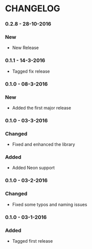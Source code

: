 # CHANGELOG

### 0.2.8 - 28-10-2016
### New
- New Release

### 0.1.1 - 14-3-2016
- Tagged fix release

### 0.1.0 - 08-3-2016

### New
- Added the first major release

### 0.1.0 - 03-3-2016

### Changed
- Fixed and enhanced the library

### Added
- Added Neon support

### 0.1.0 - 03-2-2016

### Changed
- Fixed some typos and naming issues

### 0.1.0 - 03-1-2016

### Added
- Tagged first release
